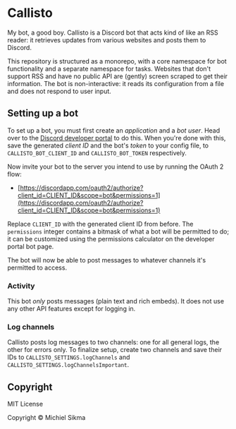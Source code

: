 Callisto
=======

My bot, a good boy. Callisto is a Discord bot that acts kind of like an RSS reader: it retrieves updates from various websites and posts them to Discord.

This repository is structured as a monorepo, with a core namespace for bot functionality and a separate namespace for tasks. Websites that don't support RSS and have no public API are (gently) screen scraped to get their information. The bot is non-interactive: it reads its configuration from a file and does not respond to user input.

## Setting up a bot

To set up a bot, you must first create an *application* and a *bot user*. Head over to the [Discord developer portal](https://discordapp.com/developers/applications) to do this. When you're done with this, save the generated *client ID* and the bot's *token* to your config file, to `CALLISTO_BOT_CLIENT_ID` and `CALLISTO_BOT_TOKEN` respectively.

Now invite your bot to the server you intend to use by running the OAuth 2 flow:

* [https://discordapp.com/oauth2/authorize?client_id=CLIENT_ID&scope=bot&permissions=1](https://discordapp.com/oauth2/authorize?client_id=CLIENT_ID&scope=bot&permissions=1)

Replace `CLIENT_ID` with the generated client ID from before. The `permissions` integer contains a bitmask of what a bot will be permitted to do; it can be customized using the permissions calculator on the developer portal bot page.

The bot will now be able to post messages to whatever channels it's permitted to access.

### Activity

This bot *only* posts messages (plain text and rich embeds). It does not use any other API features except for logging in.

### Log channels

Callisto posts log messages to two channels: one for all general logs, the other for errors only. To finalize setup, create two channels and save their IDs to `CALLISTO_SETTINGS.logChannels` and `CALLISTO_SETTINGS.logChannelsImportant`.

## Copyright

MIT License

Copyright © Michiel Sikma
